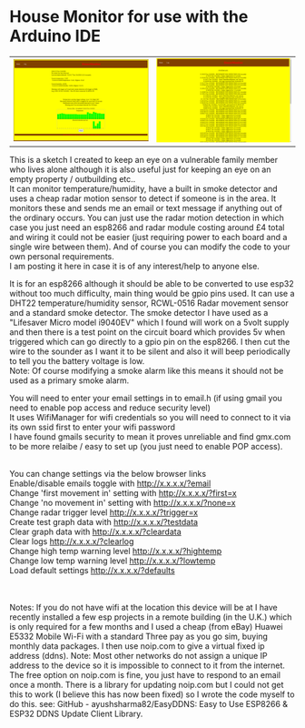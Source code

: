 <h1>House Monitor for use with the Arduino IDE</h1>

<table><tr>
  <td><img src="/screengrab.png"></td>
  <td><img src="/screengrab-log.png"></td>
</tr></table>   

This is a sketch I created to keep an eye on a vulnerable family member who lives alone although it is also useful just for keeping an eye on an empty property / outbuilding etc..  
It can monitor temperature/humidity, have a built in smoke detector and uses a cheap radar motion sensor to detect if someone is in the area.  It monitors these and sends me an email or text message if anything out of the ordinary occurs.
You can just use the radar motion detection in which case you just need an esp8266 and radar module costing around £4 total and wiring it could not be easier (just requiring power to each board and a single wire between them).  And of course you can modify the code to your own personal requirements.
<br>I am posting it here in case it is of any interest/help to anyone else.

It is for an esp8266 although it should be able to be converted to use esp32 without too much difficulty, main thing would be gpio pins used.
It can use a DHT22 temperature/humidity sensor, RCWL-0516 Radar movement sensor and a standard smoke detector.
The smoke detector I have used as a "Lifesaver Micro model i9040EV" which I found will work on a 5volt supply and then there is a test point on the circuit board which provides 5v when triggered which can go directly to a gpio pin on the esp8266.  I then cut the wire to the sounder as I want it to be silent and also it will beep periodically to tell you the battery voltage is low.
<br>Note: Of course modifying a smoke alarm like this means it should not be used as a primary smoke alarm.

You will need to enter your email settings in to email.h (if using gmail you need to enable pop access and reduce security level)
<br>It uses WifiManager for wifi credentials so you will need to connect to it via its own ssid first to enter your wifi password
<br>I have found gmails security to mean it proves unreliable and find gmx.com to be more relaibe / easy to set up (you just need to enable POP access).


<br>You can change settings via the below browser links
<br>  Enable/disable emails toggle with        http://x.x.x.x/?email
<br>  Change 'first movement in' setting with  http://x.x.x.x/?first=x
<br>  Change 'no movement in' setting with     http://x.x.x.x/?none=x
<br>  Change radar trigger level               http://x.x.x.x/?trigger=x
<br>  Create test graph data with              http://x.x.x.x/?testdata
<br>  Clear graph data with                    http://x.x.x.x/?cleardata
<br>  Clear logs                               http://x.x.x.x/?clearlog
<br>  Change high temp warning level           http://x.x.x.x/?hightemp
<br>  Change low temp warning level            http://x.x.x.x/?lowtemp
<br>  Load default settings                    http://x.x.x.x/?defaults

<br><br>
Notes:
If you do not have wifi at the location this device will be at I have recently installed a few esp projects in a remote building (in the U.K.) which is only required for a few months and I used a cheap (from eBay) Huawei E5332 Mobile Wi-Fi with a standard Three pay as you go sim, buying monthly data packages. I then use noip.com to give a virtual fixed ip address (ddns).
Note: Most other networks do not assign a unique IP address to the device so it is impossible to connect to it from the internet. The free option on noip.com is fine, you just have to respond to an email once a month.
There is a library for updating noip.com but I could not get this to work (I believe this has now been fixed) so I wrote the code myself to do this.
see: GitHub - ayushsharma82/EasyDDNS: Easy to Use ESP8266 & ESP32 DDNS Update Client Library.


